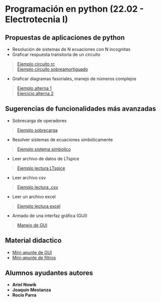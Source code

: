 # Programación en python (22.02 - Electrotecnia I)

## Propuestas de aplicaciones de python
* Resolución de sistemas de N ecuaciones con N incognitas
* Graficar respuesta transitoria de un circuito 

> [Ejemplo circuito rc](ejemplo1_rc/ejemplo1_rc.py)<br/>
[Ejemplo circuito sobreamortiguado](ejemplo2_sobreamortiguado/ejemplo2_sobreamortiguado.py)

* Graficar diagramas fasoriales, manejo de números complejos
>  [Ejemplo alterna 1](https://github.com/newtonis/EjemplosElectrotecnia/blob/master/ejemplo3_fasores/ej1.py) <br/>
[Ejercicio alterna 2](https://github.com/newtonis/EjemplosElectrotecnia/blob/master/ejemplo3_fasores/ej2.py)

## Sugerencias de funcionalidades más avanzadas
* Sobrecarga de operadores
> [Ejemplo sobrecarga](https://github.com/newtonis/EjemplosElectrotecnia/blob/master/ejemplo4_sobrecarga_operadores/sobrecarga.py)
* Resolver sistemas de ecuaciones simbólicamente
> [Ejemplo sistema simbolico](https://github.com/newtonis/EjemplosElectrotecnia/tree/master/ejemplo5_sistema_simbolico)
* Leer archivo de datos de LTspice
> [Ejemplo lectura LTspice](https://github.com/newtonis/EjemplosElectrotecnia/tree/master/ejemplo6_leer_spice)
* Leer archivo csv
> [Ejemplo lectura .csv](https://github.com/newtonis/EjemplosElectrotecnia/tree/master/ejemplo6_leer_spice)
* Leer un archivo excel
> [Ejemplo lectura excel](https://github.com/newtonis/EjemplosElectrotecnia/tree/master/ejemplo8_leer_excel)
* Armado de una interfaz gráfica (GUI)
> [Manejo de GUI](https://github.com/newtonis/EjemplosElectrotecnia/tree/master/ejemplo9_ui)

## Material didactico
* [Mini-apunte de GUI](https://github.com/newtonis/EjemplosElectrotecnia/blob/master/material_didactico/tkinter_trucos.pdf)
* [Mini-apunte de filtros](https://github.com/newtonis/EjemplosElectrotecnia/blob/master/material_didactico/cheat_sheet_filtros.pdf)

## Alumnos ayudantes autores

* **Ariel Nowik**
* **Joaquín Mestanza**
* **Rocío Parra**
